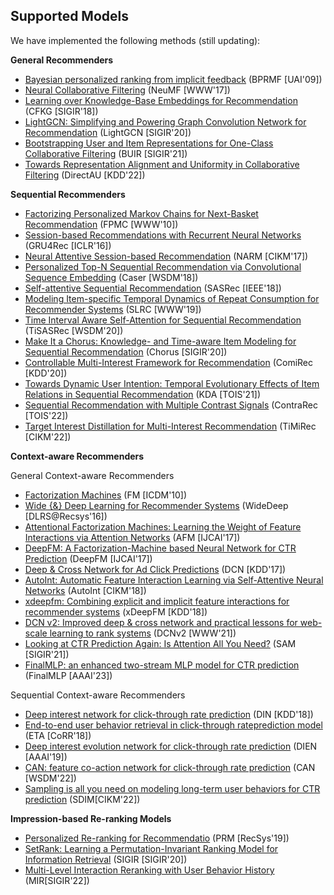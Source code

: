## Supported Models

We have implemented the following methods (still updating):

**General Recommenders**

- [Bayesian personalized ranking from implicit feedback](https://arxiv.org/pdf/1205.2618.pdf?source=post_page) (BPRMF [UAI'09])
- [Neural Collaborative Filtering](https://arxiv.org/pdf/1708.05031.pdf?source=post_page---------------------------) (NeuMF [WWW'17])
- [Learning over Knowledge-Base Embeddings for Recommendation](https://arxiv.org/pdf/1803.06540.pdf) (CFKG [SIGIR'18])
- [LightGCN: Simplifying and Powering Graph Convolution Network for Recommendation](https://dl.acm.org/doi/abs/10.1145/3397271.3401063?casa_token=mMzWDMq9WxQAAAAA%3AsUQEeXtBSLjctZa7qfyOO25nOBqdHWW8ukbjZUeOmcprZcmF3QBWKBtdICrMDidOy8MJ28n3Z1zy5g) (LightGCN [SIGIR'20])
- [Bootstrapping User and Item Representations for One-Class Collaborative Filtering](https://arxiv.org/pdf/2105.06323) (BUIR [SIGIR'21])
- [Towards Representation Alignment and Uniformity in Collaborative Filtering](https://arxiv.org/pdf/2206.12811.pdf) (DirectAU [KDD'22])

**Sequential Recommenders**

- [Factorizing Personalized Markov Chains for Next-Basket Recommendation](https://dl.acm.org/doi/pdf/10.1145/1772690.1772773?casa_token=hhM2wEArOQEAAAAA:r_vhs7X8VE0rJ7FF5aZ4i-P-z1mSlBABdw5O9p0cuOahTOQ8D3FVyX6_d58sbQFiV1q1vdVHB-wKqw) (FPMC [WWW'10])
- [Session-based Recommendations with Recurrent Neural Networks](https://arxiv.org/pdf/1511.06939) (GRU4Rec [ICLR'16])
- [Neural Attentive Session-based Recommendation](https://arxiv.org/pdf/1711.04725.pdf) (NARM [CIKM'17])
- [Personalized Top-N Sequential Recommendation via Convolutional Sequence Embedding](https://arxiv.org/pdf/1809.07426) (Caser [WSDM'18])
- [Self-attentive Sequential Recommendation](https://arxiv.org/pdf/1808.09781.pdf) (SASRec [IEEE'18])
- [Modeling Item-specific Temporal Dynamics of Repeat Consumption for Recommender Systems](https://dl.acm.org/doi/pdf/10.1145/3308558.3313594) (SLRC [WWW'19])
- [Time Interval Aware Self-Attention for Sequential Recommendation](https://dl.acm.org/doi/pdf/10.1145/3336191.3371786) (TiSASRec [WSDM'20])
- [Make It a Chorus: Knowledge- and Time-aware Item Modeling for Sequential Recommendation](http://www.thuir.cn/group/~mzhang/publications/SIGIR2020Wangcy.pdf) (Chorus [SIGIR'20])
- [Controllable Multi-Interest Framework for Recommendation](https://dl.acm.org/doi/pdf/10.1145/3394486.3403344?casa_token=r35exDCLzSsAAAAA:hbdvRtwvH7LlbllHH7gITV_mpA5hYnAFXcpT2bW8MnbK7Gta50E60xNhC6KoQtY6AGOHaEVsK_GRVQ) (ComiRec [KDD'20])
- [Towards Dynamic User Intention: Temporal Evolutionary Effects of Item Relations in Sequential Recommendation](https://chenchongthu.github.io/files/TOIS-KDA-wcy.pdf) (KDA [TOIS'21])
- [Sequential Recommendation with Multiple Contrast Signals](https://dl.acm.org/doi/pdf/10.1145/3522673) (ContraRec [TOIS'22])
- [Target Interest Distillation for Multi-Interest Recommendation]() (TiMiRec [CIKM'22])

**Context-aware Recommenders**

General Context-aware Recommenders
- [Factorization Machines](https://ieeexplore.ieee.org/document/5694074) (FM [ICDM'10])
- [Wide {\&} Deep Learning for Recommender Systems](https://dl.acm.org/doi/pdf/10.1145/2988450.2988454) (WideDeep [DLRS@Recsys'16])
- [Attentional Factorization Machines: Learning the Weight of Feature Interactions via Attention Networks](https://arxiv.org/pdf/1708.04617) (AFM [IJCAI'17])
- [DeepFM: A Factorization-Machine based Neural Network for CTR Prediction](https://arxiv.org/pdf/1703.04247) (DeepFM [IJCAI'17])
- [Deep & Cross Network for Ad Click Predictions](https://dl.acm.org/doi/pdf/10.1145/3124749.3124754) (DCN [KDD'17])
- [AutoInt: Automatic Feature Interaction Learning via Self-Attentive Neural Networks](https://arxiv.org/pdf/1810.11921) (AutoInt [CIKM'18])
- [xdeepfm: Combining explicit and implicit feature interactions for recommender systems](https://arxiv.org/pdf/1803.05170.pdf%E2%80%8B%E2%80%8B) (xDeepFM [KDD'18])
- [DCN v2: Improved deep & cross network and practical lessons for web-scale learning to rank systems](https://arxiv.org/pdf/2008.13535) (DCNv2 [WWW'21])
- [Looking at CTR Prediction Again: Is Attention All You Need?](https://arxiv.org/pdf/2105.05563) (SAM [SIGIR'21])
- [FinalMLP: an enhanced two-stream MLP model for CTR prediction](https://ojs.aaai.org/index.php/AAAI/article/download/25577/25349) (FinalMLP [AAAI'23])

Sequential Context-aware Recommenders
- [Deep interest network for click-through rate prediction](https://arxiv.org/pdf/1706.06978) (DIN [KDD'18])
- [End-to-end user behavior retrieval in click-through rateprediction model](https://arxiv.org/pdf/2108.04468) (ETA [CoRR'18])
- [Deep interest evolution network for click-through rate prediction](https://aaai.org/ojs/index.php/AAAI/article/view/4545/4423) (DIEN [AAAI'19])
- [CAN: feature co-action network for click-through rate prediction](https://dl.acm.org/doi/abs/10.1145/3488560.3498435) (CAN [WSDM'22])
- [Sampling is all you need on modeling long-term user behaviors for CTR prediction](https://arxiv.org/pdf/2205.10249) (SDIM[CIKM'22])

**Impression-based Re-ranking Models**
- [Personalized Re-ranking for Recommendatio](https://arxiv.org/pdf/1904.06813) (PRM [RecSys'19])
- [SetRank: Learning a Permutation-Invariant Ranking Model for Information Retrieval](https://arxiv.org/pdf/1912.05891) (SIGIR [SIGIR'20])
- [Multi-Level Interaction Reranking with User Behavior History](https://arxiv.org/pdf/2204.09370) (MIR[SIGIR'22])